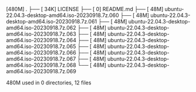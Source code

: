 [480M]  .
├── [ 34K]  LICENSE
├── [   0]  README.md
├── [ 48M]  ubuntu-22.04.3-desktop-amd64.iso-20230918.7z.060
├── [ 48M]  ubuntu-22.04.3-desktop-amd64.iso-20230918.7z.061
├── [ 48M]  ubuntu-22.04.3-desktop-amd64.iso-20230918.7z.062
├── [ 48M]  ubuntu-22.04.3-desktop-amd64.iso-20230918.7z.063
├── [ 48M]  ubuntu-22.04.3-desktop-amd64.iso-20230918.7z.064
├── [ 48M]  ubuntu-22.04.3-desktop-amd64.iso-20230918.7z.065
├── [ 48M]  ubuntu-22.04.3-desktop-amd64.iso-20230918.7z.066
├── [ 48M]  ubuntu-22.04.3-desktop-amd64.iso-20230918.7z.067
├── [ 48M]  ubuntu-22.04.3-desktop-amd64.iso-20230918.7z.068
└── [ 48M]  ubuntu-22.04.3-desktop-amd64.iso-20230918.7z.069

 480M used in 0 directories, 12 files
